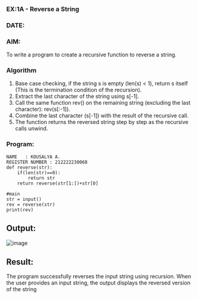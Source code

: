 ### EX:1A - Reverse a String
### DATE:
### AIM:
To write a program to create a recursive function to reverse a string.

### Algorithm
1. Base case checking, if the string s is empty (len(s) < 1), return s itself (This is the termination condition of the recursion).
2. Extract the last character of the string using s[-1].
3. Call the same function rev() on the remaining string (excluding the last character): rev(s[:-1]).
4. Combine the last character (s[-1]) with the result of the recursive call.
5. The function returns the reversed string step by step as the recursive calls unwind.
### Program:
```
NAME   : KOUSALYA A.
REGISTER NUMBER : 212222230068
def reverse(str):
    if(len(str)==0):
        return str
    return reverse(str[1:])+str[0]
    
#main
str = input()
rev = reverse(str)
print(rev)
```
## Output:
![image](https://github.com/user-attachments/assets/401b6fcc-50ff-4f48-be9f-962ac9ab8f90)

## Result:
The program successfully reverses the input string using recursion. When the user provides an input string, the output displays the reversed version of the string
